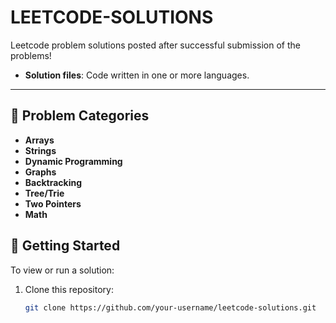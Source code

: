 # LEETCODE-SOLUTIONS
Leetcode problem solutions posted after successful submission of the problems!

- **Solution files**: Code written in one or more languages.

---

## 📝 Problem Categories
- **Arrays**
- **Strings**
- **Dynamic Programming**
- **Graphs**
- **Backtracking**
- **Tree/Trie**
- **Two Pointers**
- **Math**

## 🚀 Getting Started

To view or run a solution:
1. Clone this repository:
   ```bash
   git clone https://github.com/your-username/leetcode-solutions.git

